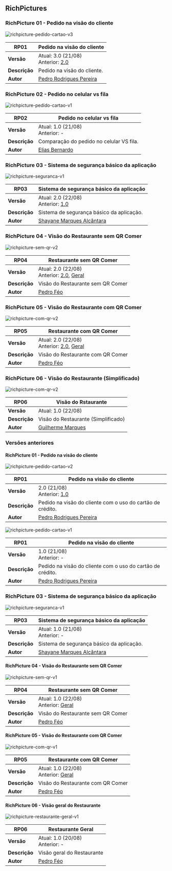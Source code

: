 ## RichPictures


### RichPicture 01 - Pedido na visão do cliente

![richpicture-pedido-cartao-v3](../images/rich-pictures/richpicture-pedido-v3.jpg)

 **RP01** | **Pedido na visão do cliente**  |
|--|--|
| **Versão**| Atual: 3.0 (21/08) <br> Anterior: [2.0](#richpicture-01-pedido-na-visao-do-cliente_1) | 
| **Descrição** | Pedido na visão do cliente. | 
|**Autor**| [Pedro Rodrigues Pereira](https://github.com/pedro-prp) |

### RichPicture 02 - Pedido no celular vs fila
![richpicture-pedido-cartao-v1](../images/rich-pictures/RP_fila_cel.png)

 **RP02** | **Pedido no celular vs fila**  |
|--|--|
| **Versão**| Atual: 1.0 (21/08) <br> Anterior: - | 
| **Descrição** | Comparação do pedido no celular VS fila. | 
|**Autor**| [Elias Bernardo](https://github.com/ebmm01) | 

### RichPicture 03 - Sistema de segurança básico da aplicação
![richpicture-seguranca-v1](../images/rich-pictures/richpicture-esboco-seguranca-v2.jpg)

 **RP03** | **Sistema de segurança básico da aplicação**  |
|--|--|
| **Versão**| Atual: 2.0 (22/08) <br> Anterior: [1.0](#richpicture-03-sistema-de-seguranca-basico-da-aplicacao) | 
| **Descrição** | Sistema de segurança básico da aplicação. | 
|**Autor**| [Shayane Marques Alcântara](https://github.com/shayanealcantara) | 

### RichPicture 04 - Visão do Restaurante sem QR Comer
![richpicture-sem-qr-v2](../images/rich-pictures/SemQRV2.png)

 **RP04** | **Restaurante sem QR Comer**  |
|--|--|
| **Versão**| Atual: 2.0 (22/08) <br> Anterior: [2.0](#richpicture-04-visao-do-restaurante-sem-qr-comer_1), [Geral](#visao-geral-do-restaurante) | 
| **Descrição** | Visão do Restaurante sem QR Comer | 
|**Autor**| [Pedro Féo](https://github.com/Phe0) | 

### RichPicture 05 - Visão do Restaurante com QR Comer
![richpicture-com-qr-v2](../images/rich-pictures/ComQRV2.png)

 **RP05** | **Restaurante com QR Comer**  |
|--|--|
| **Versão**| Atual: 2.0 (22/08) <br> Anterior: [2.0](#richpicture-05-visao-do-restaurante-com-qr-comer_1), [Geral](#visao-geral-do-restaurante) | 
| **Descrição** | Visão do Restaurante com QR Comer | 
|**Autor**| [Pedro Féo](https://github.com/Phe0) | 

### RichPicture 06 - Visão do Restaurante (Simplificado)
![richpicture-com-qr-v2](../images/rich-pictures/visao_restaurante.png)

 **RP06** | **Visão do Rstaurante**  |
|--|--|
| **Versão**| Atual: 1.0 (22/08) | 
| **Descrição** | Visão do Restaurante (Simplificado) | 
|**Autor**| [Guilherme Marques](https://github.com/guilhesme23) | 

### Versões anteriores

#### RichPicture 01 - Pedido na visão do cliente

![richpicture-pedido-cartao-v2](../images/rich-pictures/richpicture-pedido-v2.jpg)

 **RP01** | **Pedido na visão do cliente**  |
|--|--|
| **Versão**| 2.0 (21/08) <br> Anterior: [1.0](#richpicture-01-pedido-na-visao-do-cliente_1) | 
| **Descrição** | Pedido na visão do cliente com o uso do cartão de crédito. | 
|**Autor**| [Pedro Rodrigues Pereira](https://github.com/pedro-prp) |

![richpicture-pedido-cartao-v1](../images/rich-pictures/richpicture-esboco-pedido-v1.jpg)

 **RP01** | **Pedido na visão do cliente**  |
|--|--|
| **Versão**| 1.0 (21/08) <br> Anterior: - | 
| **Descrição** | Pedido na visão do cliente com o uso do cartão de crédito. | 
|**Autor**| [Pedro Rodrigues Pereira](https://github.com/pedro-prp) | 

### RichPicture 03 - Sistema de segurança básico da aplicação
![richpicture-seguranca-v1](../images/rich-pictures/richpicture-esboco-seguranca-v1.jpg)

 **RP03** | **Sistema de segurança básico da aplicação**  |
|--|--|
| **Versão**| Atual: 1.0 (21/08) <br> Anterior: - | 
| **Descrição** | Sistema de segurança básico da aplicação. | 
|**Autor**| [Shayane Marques Alcântara](https://github.com/shayanealcantara) | 

#### RichPicture 04 - Visão do Restaurante sem QR Comer

![richpicture-sem-qr-v1](../images/rich-pictures/SemQrV1.jpg)

 **RP04** | **Restaurante sem QR Comer**  |
|--|--|
| **Versão**| Atual: 1.0 (22/08) <br> Anterior: [Geral](#visao-geral-do-restaurante) | 
| **Descrição** | Visão do Restaurante sem QR Comer | 
|**Autor**| [Pedro Féo](https://github.com/Phe0) | 


#### RichPicture 05 - Visão do Restaurante com QR Comer

![richpicture-com-qr-v1](../images/rich-pictures/ComQRV1.jpg)

 **RP05** | **Restaurante com QR Comer**  |
|--|--|
| **Versão**| Atual: 1.0 (22/08) <br> Anterior: [Geral](#visao-geral-do-restaurante) | 
| **Descrição** | Visão do Restaurante com QR Comer | 
|**Autor**| [Pedro Féo](https://github.com/Phe0) | 

#### RichPicture 06 - Visão geral do Restaurante

![richpicture-restaurante-geral-v1](../images/rich-pictures/RestauranteV1.jpg)

 **RP06** | **Restaurante Geral**  |
|--|--|
| **Versão**| Atual: 1.0 (20/08) <br> Anterior: - | 
| **Descrição** | Visão geral do Restaurante | 
|**Autor**| [Pedro Féo](https://github.com/Phe0) |
